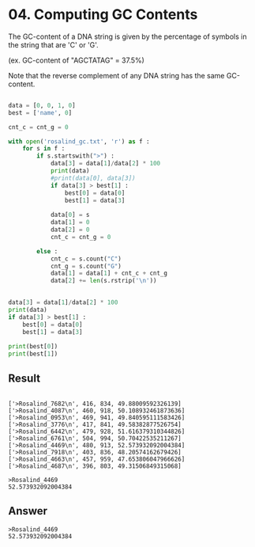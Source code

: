 # 04. Computing GC Contents


The GC-content of a DNA string is given by the percentage of symbols in the string that are 'C' or 'G'. 

(ex. GC-content of "AGCTATAG" = 37.5%)

Note that the reverse complement of any DNA string has the same GC-content.
 
```python

data = [0, 0, 1, 0]
best = ['name', 0]

cnt_c = cnt_g = 0

with open('rosalind_gc.txt', 'r') as f :
    for s in f :      
        if s.startswith(">") :
            data[3] = data[1]/data[2] * 100
            print(data)
            #print(data[0], data[3])
            if data[3] > best[1] :
                best[0] = data[0]
                best[1] = data[3]
                
            data[0] = s
            data[1] = 0
            data[2] = 0
            cnt_c = cnt_g = 0

        else :
            cnt_c = s.count("C")
            cnt_g = s.count("G")
            data[1] = data[1] + cnt_c + cnt_g
            data[2] += len(s.rstrip('\n'))
           

data[3] = data[1]/data[2] * 100
print(data)
if data[3] > best[1] :
    best[0] = data[0]
    best[1] = data[3]
                
print(best[0])
print(best[1])
```

## Result

~~~

['>Rosalind_7682\n', 416, 834, 49.88009592326139]
['>Rosalind_4087\n', 460, 918, 50.108932461873636]
['>Rosalind_0953\n', 469, 941, 49.840595111583426]
['>Rosalind_3776\n', 417, 841, 49.58382877526754]
['>Rosalind_6442\n', 479, 928, 51.616379310344826]
['>Rosalind_6761\n', 504, 994, 50.70422535211267]
['>Rosalind_4469\n', 480, 913, 52.573932092004384]
['>Rosalind_7918\n', 403, 836, 48.20574162679426]
['>Rosalind_4663\n', 457, 959, 47.653806047966626]
['>Rosalind_4687\n', 396, 803, 49.31506849315068]

>Rosalind_4469
52.573932092004384

~~~

## Answer

~~~
>Rosalind_4469
52.573932092004384
~~~
